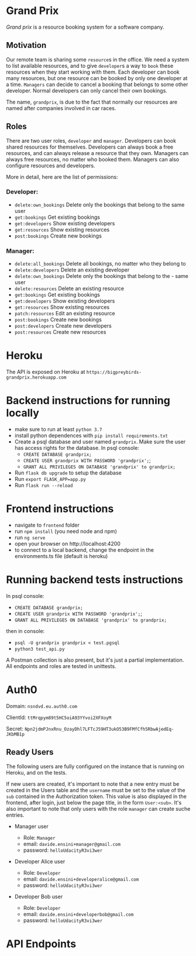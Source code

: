 # Grand Prix

*Grand prix* is a resource booking system for a software company.

## Motivation

Our remote team is sharing some `resource`s in the office. We need a system to list available resources, and to give `developer`s a way to `book` these resources when they start working with them. Each developer can book many resources, but one resource can be booked by only one developer at a time. `Managers` can decide to cancel a booking that belongs to some other developer. Normal developers can only cancel their own bookings.

The name, `grandprix`, is due to the fact that normally our resources are named after companies involved in car races.

## Roles

There are two user roles, `developer` and `manager`.
Developers can book shared resources for themselves. Developers can always book a free resources, and can always release a resource that they own.
Managers can always free resources, no matter who booked them. Managers can also configure resources and developers.

More in detail, here are the list of permissions:
### Developer:
- `delete:own_bookings` Delete only the bookings that belong to the same user
- `get:bookings` Get existing bookings
- `get:developers` Show existing developers
- `get:resources` Show existing resources
- `post:bookings` Create new bookings
### Manager:
- `delete:all_bookings` Delete all bookings, no matter who they belong to
- `delete:developers` Delete an existing developer
- `delete:own_bookings` Delete only the bookings that belong to the - same user
- `delete:resources` Delete an existing resource
- `get:bookings` Get existing bookings
- `get:developers` Show existing developers
- `get:resources` Show existing resources
- `patch:resources` Edit an existing resource
- `post:bookings` Create new bookings
- `post:developers` Create new developers
- `post:resources` Create new resources

# Heroku

The API is exposed on Heroku at `https://bigpreybirds-grandprix.herokuapp.com`

# Backend instructions for running locally
- make sure to run at least `python 3.7`
- install python dependences with `pip install requirements.txt`
- Create a psql database and user named `grandprix`. Make sure the user has access rights for the database. In psql console:
    - `CREATE DATABASE grandprix;`
    - `CREATE USER grandprix WITH PASSWORD 'grandprix';`;
    - `GRANT ALL PRIVILEGES ON DATABASE 'grandprix' to grandprix;`
- Run `flask db upgrade` to setup the database
- Run `export FLASK_APP=app.py`
- Run `flask run --reload`

# Frontend instructions
- navigate to `frontend` folder
- run `npm install` (you need node and npm)
- run `ng serve`
- open your browser on http://localhost:4200
- to connect to a local backend, change the endpoint in the environments.ts file (default is heroku)

# Running backend tests instructions
In psql console:
- `CREATE DATABASE grandprix;`
- `CREATE USER grandprix WITH PASSWORD 'grandprix';`;
- `GRANT ALL PRIVILEGES ON DATABASE 'grandprix' to grandprix;`

then in console:
- `psql -U grandprix grandprix < test.pgsql`
- `python3 test_api.py`

A Postman collection is also present, but it's just a partial implementation. All endpoints and roles are tested in unittests.

# Auth0

Domain: `nsndvd.eu.auth0.com`

ClientId: `ttMrqpym89t5HC5oiA93YYvoi2XFXoyM`

Secret: `Npn2jdmPJnxRnu_OzayDhl7LFTcJ59HT3ukO53B9FMfCfh5RbwAjedEq-JKbMB1p`

## Ready Users

The following users are fully configured on the instance that is running on Heroku, and on the tests.

If new users are created, it's important to note that a new entry must be created in the Users table and the `username` must be set to the value of the `sub` contained in the Authorization token. This value is also displayed in the frontend, after login, just below the page title, in the form `User:<sub>`.
It's also important to note that only users with the role `manager` can create suche entries.

- Manager user
    - Role: `Manager`
    - email: `davide.ensini+manager@gmail.com`
    - password: `helloUdacityR3vi3wer`

- Developer Alice user
    - Role: `Developer`
    - email: `davide.ensini+developeralice@gmail.com`
    - password: `helloUdacityR3vi3wer`

- Developer Bob user
    - Role: `Developer`
    - email: `davide.ensini+developerbob@gmail.com`
    - password: `helloUdacityR3vi3wer`

# API Endpoints
